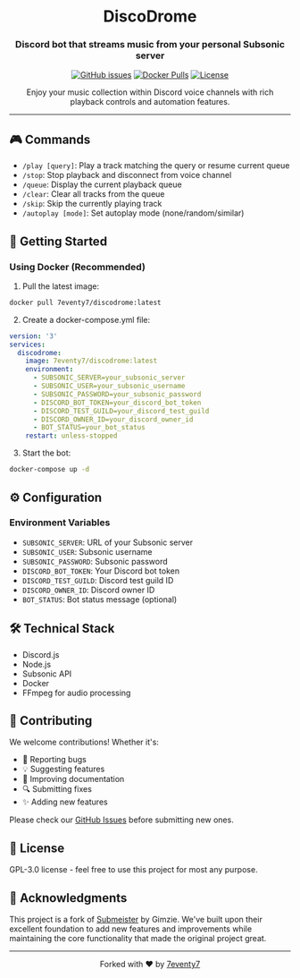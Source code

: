 <div align="center">

# DiscoDrome

### Discord bot that streams music from your personal Subsonic server

[![GitHub issues](https://img.shields.io/github/issues/7eventy7/discodrome.svg)](https://github.com/7eventy7/discodrome/issues)
[![Docker Pulls](https://img.shields.io/docker/pulls/7eventy7/discodrome.svg)](https://hub.docker.com/r/7eventy7/discodrome)
[![License](https://img.shields.io/github/license/7eventy7/discodrome.svg)](https://github.com/7eventy7/discodrome/blob/main/LICENSE)

Enjoy your music collection within Discord voice channels with rich playback controls and automation features.

</div>

---

## 🎮 Commands

- `/play [query]`: Play a track matching the query or resume current queue
- `/stop`: Stop playback and disconnect from voice channel
- `/queue`: Display the current playback queue
- `/clear`: Clear all tracks from the queue
- `/skip`: Skip the currently playing track
- `/autoplay [mode]`: Set autoplay mode (none/random/similar)

## 🚀 Getting Started

### Using Docker (Recommended)

1. Pull the latest image:
```bash
docker pull 7eventy7/discodrome:latest
```

2. Create a docker-compose.yml file:
```yaml
version: '3'
services:
  discodrome:
    image: 7eventy7/discodrome:latest
    environment:
      - SUBSONIC_SERVER=your_subsonic_server
      - SUBSONIC_USER=your_subsonic_username
      - SUBSONIC_PASSWORD=your_subsonic_password
      - DISCORD_BOT_TOKEN=your_discord_bot_token
      - DISCORD_TEST_GUILD=your_discord_test_guild
      - DISCORD_OWNER_ID=your_discord_owner_id
      - BOT_STATUS=your_bot_status
    restart: unless-stopped
```

3. Start the bot:
```bash
docker-compose up -d
```

## ⚙️ Configuration

### Environment Variables
- `SUBSONIC_SERVER`: URL of your Subsonic server
- `SUBSONIC_USER`: Subsonic username
- `SUBSONIC_PASSWORD`: Subsonic password
- `DISCORD_BOT_TOKEN`: Your Discord bot token
- `DISCORD_TEST_GUILD`: Discord test guild ID
- `DISCORD_OWNER_ID`: Discord owner ID
- `BOT_STATUS`: Bot status message (optional)

## 🛠️ Technical Stack

- Discord.js
- Node.js
- Subsonic API
- Docker
- FFmpeg for audio processing

## 👥 Contributing

We welcome contributions! Whether it's:

- 🐛 Reporting bugs
- 💡 Suggesting features
- 📝 Improving documentation
- 🔍 Submitting fixes
- ✨ Adding new features

Please check our [GitHub Issues](https://github.com/7eventy7/discodrome/issues) before submitting new ones.

## 📝 License

GPL-3.0 license - feel free to use this project for most any purpose.

## 🙏 Acknowledgments

This project is a fork of [Submeister](https://github.com/Gimzie/submeister) by Gimzie. We've built upon their excellent foundation to add new features and improvements while maintaining the core functionality that made the original project great.

---

<div align="center">

Forked with ❤️ by [7eventy7](https://github.com/7eventy7)

</div>
